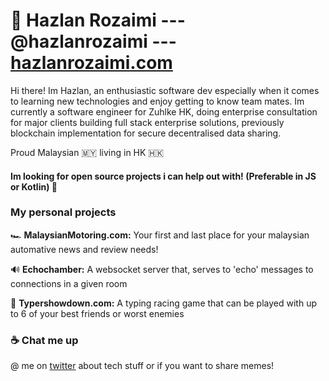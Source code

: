 # 🦊 Hazlan Rozaimi --- @hazlanrozaimi --- [hazlanrozaimi.com](https://hazlanrozaimi.com)

Hi there! Im Hazlan, an enthusiastic software dev especially when it comes to learning new technologies and enjoy getting to know team mates. Im currently a software engineer for Zuhlke HK, doing enterprise consultation for major clients building full stack enterprise solutions, previously blockchain implementation for secure decentralised data sharing.

Proud Malaysian 🇲🇾 living in HK 🇭🇰

#### Im looking for open source projects i can help out with! (Preferable in JS or Kotlin) 🎉

### My personal projects
 🏎 **MalaysianMotoring.com:** Your first and last place for your malaysian automative news and review needs!
 
 🔊 **Echochamber:** A websocket server that, serves to 'echo' messages to connections in a given room
 
 🏁 **Typershowdown.com:** A typing racing game that can be played with up to 6 of your best friends or worst enemies

### ☕️ Chat me up
@ me on [twitter](https://twitter.com/HazlanRozaimi) about tech stuff or if you want to share memes!


<!--
**dividezero/dividezero** is a ✨ _special_ ✨ repository because its `README.md` (this file) appears on your GitHub profile.

Here are some ideas to get you started:

- 🔭 I’m currently working on ...
- 🌱 I’m currently learning ...
- 👯 I’m looking to collaborate on ...
- 🤔 I’m looking for help with ...
- 💬 Ask me about ...
- 📫 How to reach me: ...
- 😄 Pronouns: ...
- ⚡ Fun fact: ...
-->
